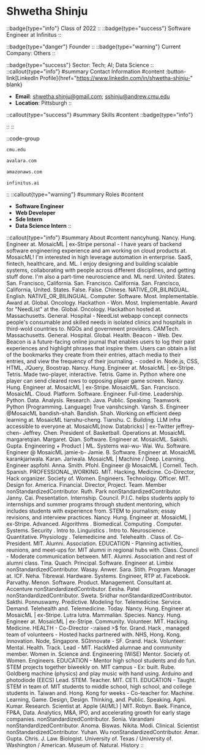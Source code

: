 # Shwetha Shinju
::badge{type="info"}
Class of 2022
::
::badge{type="success"}
Software Engineer at Infinitus
::

::badge{type="danger"}
Founder
::
::badge{type="warning"}
Current Company: Others
::

::badge{type="success"}
Sector: Tech; AI; Data Science
::
::callout{type="info"}
#summary
Contact Information
#content
:button-link[LinkedIn Profile]{href="https://www.linkedin.com/in/shwetha-shinju-" blank}
- **Email**: shwetha.shinju@gmail.com; sshinju@andrew.cmu.edu
- **Location**: Pittsburgh
::

::callout{type="success"}
#summary
Skills
#content
::badge{type="info"}

::
::

::code-group
```bash [Carnegie Mellon University]
cmu.edu
```
```bash [Avalara]
avalara.com
```
```bash [Amazon Web Services]
amazonaws.com
```
```bash [Infinitus]
infinitus.ai
```
::
::callout{type="warning"}
#summary
Roles
#content
- **Software Engineer**
- **Web Developer**
- **Sde Intern**
- **Data Science Intern**
::

::callout{type="info"}
#summary
About
#content
nancyhung. Nancy. Hung. Engineer at. MosaicML | ex-Stripe personal - I have years of backend software engineering experience and am working on cloud products at. MosaicML! I'm interested in high leverage automation in enterprise. SaaS, fintech, healthcare, and. ML. I enjoy designing and building scalable systems, collaborating with people across different disciplines, and getting stuff done. I'm also a part-time neuroscience and. ML nerd. United. States. San. Francisco, California. San. Francisco. California. San. Francisco, California, United. States. False. False. Chinese. NATIVE_OR_BILINGUAL. English. NATIVE_OR_BILINGUAL. Computer. Software. Most. Implementable. Award at. Global. Oncology. Hackathon - Won. Most. Implementable. Award for "NeedList" at the. Global. Oncology. Hackathon hosted at. Massachusetts. General. Hospital - NeedList webapp concept connects people's consumable and skilled needs in isolated clinics and hospitals in third-wold countries to. NGOs and government providers. CAMTech. Massachusetts. General. Hospital. Global. Health. Beacon - Web. Dev. Beacon is a future-facing online journal that enables users to log their past experiences and highlight phrases that inspire them. Users can obtain a list of the bookmarks they create from their entries, attach media to their entries, and view the frequency of their journaling. - coded in. Node.js, CSS, HTML, JQuery, Boostrap. Nancy. Hung. Engineer at. MosaicML | ex-Stripe. Tetris. Made two-player, interactive. Tetris. Game in. Python where one player can send cleared rows to opposing player game screen. Nancy. Hung. Engineer at. MosaicML | ex-Stripe. MosaicML. San. Francisco. MosaicML. Cloud. Platform. Software. Engineer. Full-time. Leadership. Python. Data. Analysis. Research. Java. Public. Speaking. Teamwork. Python (Programming. Language) True vanshcsingh. Vansh. S. Engineer @MosaicML bandish-shah. Bandish. Shah. Working on efficient deep learning at. MosaicML tianshu-cheng. Tianshu. C. Building. LLM infra accessible to everyone at. MosaicML(now. Databricks) | ex-Twitter jeffrey-chen- Jeffrey. Chen. President of. Basketball. Operations at. MosaicML margaretqian. Margaret. Qian. Software. Engineer at. MosaicML. Sakshi. Gupta. Engineering + Product | ML. Systems wai-wu- Wai. Wu. Software. Engineer @ MosaicML jamie-b- Jamie. B. Software. Engineer at. MosaicML karankjariwala. Karan. Jariwala. MosaicML | Machine / Deep. Learning. Engineer aspfohl. Anna. Smith. Pfohl. Engineer @ MosaicML | Cornell. Tech. Spanish. PROFESSIONAL_WORKING. MIT. Hacking. Medicine. Co-Director, Hack organizer. Society of. Women. Engineers. Technology. Officer. MIT. Design for. America. Financial. Director, Project. Team. Member nonStandardizedContributor. Ruth. Park nonStandardizedContributor. Janny. Cai. Presentation. Internship. Council. P.I.C. helps students apply to internships and summer programs through student mentoring, which includes students with experience from. STEM to journalism; essay revisions, and interview practices. Nancy. Hung. Engineer at. MosaicML | ex-Stripe. Advanced. Algorithms . Biomedical. Computing . Computer. Systems. Security . Intro to. Linguistics . Intro to. Neuroscience . Quantitative. Physiology . Telemedicine and. Telehealth . Class of. Co-President. MIT. Alumni. Association. EDUCATION - Planning activities, reunions, and meet-ups for. MIT alumni in regional hubs with. Class. Council - Moderate communication between. MIT. Alumni. Association and rest of alumni class. Tina. Quach. Principal. Software. Engineer at. Limbix nonStandardizedContributor. Wasay. Anwer. Sara. Stith. Program. Manager at. ICF. Neha. Tibrewal. Hardware. Systems. Engineer, RTP at. Facebook. Parvathy. Menon. Software. Product. Management. Consultant at. Accenture nonStandardizedContributor. Eesha. Patel nonStandardizedContributor. Sweta. Sridhar nonStandardizedContributor. Sakthi. Ponnuswamy. Predictive. Modeling for. Telemedicine. Service. Demand. Telehealth and. Telemedicine. Today. Nancy. Hung. Engineer at. MosaicML | ex-Stripe. Lutra lutra. Mammalian. Species. Nancy. Hung. Engineer at. MosaicML | ex-Stripe. Community. Volunteer. MIT. Hacking. Medicine. HEALTH - Co-Director -:raised >$ for. Grand. Hack , managed team of volunteers - Hosted hacks partnered with. NHS, Hong. Kong. Innovation. Node, Singapore. SGInnovate - SF. Grand. Hack. Volunteer: Mental. Health. Track. Lead - MIT. HackMed alumnae and community member. Women in. Science and. Engineering (WiSE) Mentor. Society of. Women. Engineers. EDUCATION - Mentor high school students and do fun. STEM projects together biweekly on. MIT campus - Ex: built. Rube. Goldberg machine (physics) and play music with hand using. Arduino and photodiode (EECS) Lead. STEM. Teacher. MIT. CETI. EDUCATION - Taught. STEM in team of. MIT students to middle school, high school, and college students in. Taiwan and. Hong. Kong for weeks - Co-teacher for. Machine. Learning, Game. Design, Design. Thinking, and. Public. Speaking. Agni. Kumar. Research. Scientist at. Apple (AI/ML) | MIT. Robyn. Baek. Finance, FP&A, Data. Analytics, M&A, IPO, and accelerating growth for early stage companies. nonStandardizedContributor. Sonia. Varandani nonStandardizedContributor. Anoma. Biswas. Nikita. Modi. Clinical. Scientist nonStandardizedContributor. Yuhan. Wu nonStandardizedContributor. Amar. Gupta. Chris. J. Law. Biologist. University of. Texas / University of. Washington / American. Museum of. Natural. History
::
